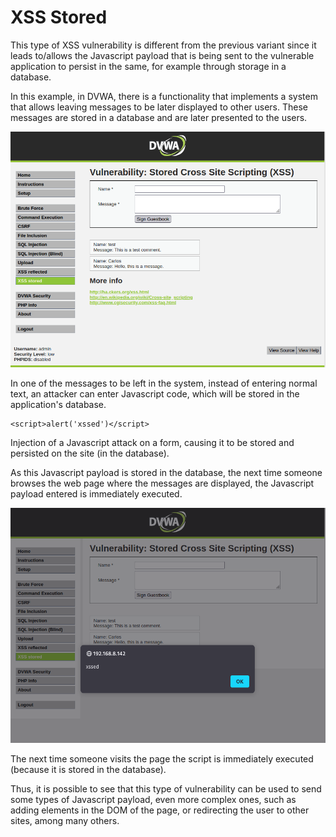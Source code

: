 # XSS Stored

This type of XSS vulnerability is different from the previous variant since it leads to/allows the Javascript payload that is being sent to the vulnerable application to persist in the same, for example through storage in a database.

In this example, in DVWA, there is a functionality that implements a system that allows leaving messages to be later displayed to other users. These messages are stored in a database and are later presented to the users.

![](../assets/sxss01.png)

In one of the messages to be left in the system, instead of entering normal text, an attacker can enter Javascript code, which will be stored in the application's database.

    <script>alert('xssed')</script>

Injection of a Javascript attack on a form, causing it to be stored and persisted on the site (in the database).

As this Javascript payload is stored in the database, the next time someone browses the web page where the messages are displayed, the Javascript payload entered is immediately executed.
 
![](../assets/sxss02.png)

The next time someone visits the page the script is immediately executed (because it is stored in the database).

Thus, it is possible to see that this type of vulnerability can be used to send some types of Javascript payload, even more complex ones, such as adding elements in the DOM of the page, or redirecting the user to other sites, among many others.
